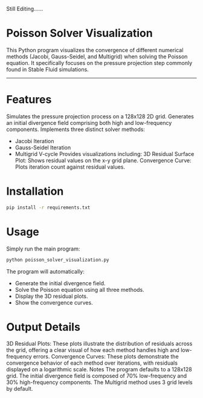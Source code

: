 Still Editing......
# Poisson Solver Visualization
This Python program visualizes the convergence of different numerical methods (Jacobi, Gauss-Seidel, and Multigrid) when solving the Poisson equation. It specifically focuses on the pressure projection step commonly found in Stable Fluid simulations.

---

# Features
Simulates the pressure projection process on a 128x128 2D grid.
Generates an initial divergence field comprising both high and low-frequency components.
Implements three distinct solver methods:
- Jacobi Iteration
- Gauss-Seidel Iteration
- Multigrid V-cycle
Provides visualizations including:
3D Residual Surface Plot: Shows residual values on the x-y grid plane.
Convergence Curve: Plots iteration count against residual values.
# Installation
```Bash
pip install -r requirements.txt
```
# Usage
Simply run the main program:
```Bash
python poisson_solver_visualization.py
```
The program will automatically:
- Generate the initial divergence field.
- Solve the Poisson equation using all three methods.
- Display the 3D residual plots.
- Show the convergence curves.
# Output Details
3D Residual Plots: These plots illustrate the distribution of residuals across the grid, offering a clear visual of how each method handles high and low-frequency errors.
Convergence Curves: These plots demonstrate the convergence behavior of each method over iterations, with residuals displayed on a logarithmic scale.
Notes
The program defaults to a 128x128 grid.
The initial divergence field is composed of 70% low-frequency and 30% high-frequency components.
The Multigrid method uses 3 grid levels by default.

